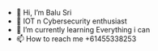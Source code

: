 - 👋 Hi, I’m Balu Sri
- 👀 IOT n Cybersecurity enthusiast 
- 🌱 I’m currently learning Everything i can
- 📫 How to reach me +61455338253

<!---
gsbmk007/gsbmk007 is a ✨ special ✨ repository because its `README.md` (this file) appears on your GitHub profile.
You can click the Preview link to take a look at your changes.
--->
